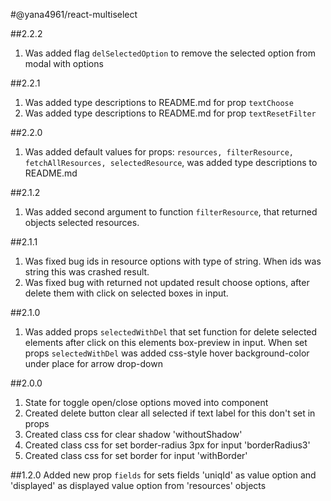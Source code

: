 #@yana4961/react-multiselect

##2.2.2
1) Was added flag ```delSelectedOption``` to remove the selected option from modal with options

##2.2.1
1) Was added type descriptions to README.md for prop ```textChoose```
2) Was added type descriptions to README.md for prop ```textResetFilter```

##2.2.0
1) Was added default values for props:  ```resources, filterResource, fetchAllResources, selectedResource```, was added type descriptions to README.md

##2.1.2
1) Was added second argument to function ```filterResource```, that returned objects selected resources.

##2.1.1
1) Was fixed bug ids in resource options with type of string. When ids was string this was crashed result.
2) Was fixed bug with returned not updated result choose options, after delete them with click on selected boxes in input.

##2.1.0
1) Was added props ```selectedWithDel``` that set function for delete selected elements after click on this elements box-preview in input. 
When set props ```selectedWithDel```  was added css-style hover background-color under place for arrow drop-down

##2.0.0
1) State for toggle open/close options moved into component
2) Created delete button clear all selected if text label for this don't set in props
3) Created class css for clear shadow 'withoutShadow'
4) Created class css for set border-radius 3px for input 'borderRadius3'
4) Created class css for set border for input 'withBorder'

##1.2.0
Added new prop ``` fields ``` for sets fields 'uniqId' as value option and 'displayed' as displayed value option from 'resources' objects

